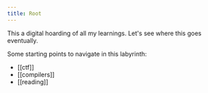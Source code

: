 ```yaml
---
title: Root
---
```


This a digital hoarding of all my learnings. Let's see where this goes eventually.

Some starting points to navigate in this labyrinth:
- [[ctf]]
- [[compilers]]
- [[reading]]
